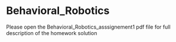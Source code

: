 # Behavioral_Robotics
Please open the Behavioral_Robotics_asssignement1 pdf file for full description of the homework solution
